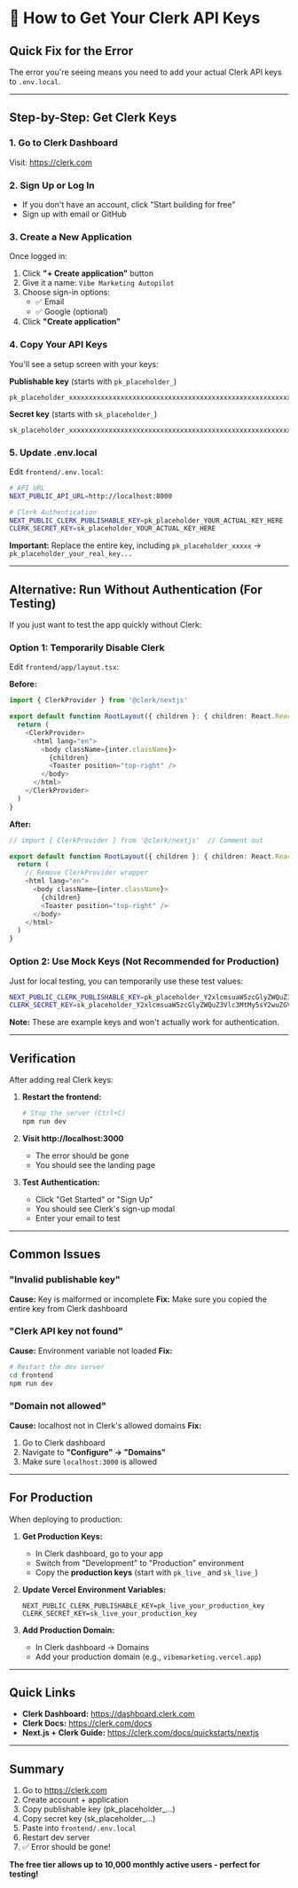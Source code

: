 # 🔑 How to Get Your Clerk API Keys

## Quick Fix for the Error

The error you're seeing means you need to add your actual Clerk API keys to `.env.local`.

---

## Step-by-Step: Get Clerk Keys

### 1. Go to Clerk Dashboard

Visit: https://clerk.com

### 2. Sign Up or Log In

- If you don't have an account, click "Start building for free"
- Sign up with email or GitHub

### 3. Create a New Application

Once logged in:
1. Click **"+ Create application"** button
2. Give it a name: `Vibe Marketing Autopilot`
3. Choose sign-in options:
   - ✅ Email
   - ✅ Google (optional)
4. Click **"Create application"**

### 4. Copy Your API Keys

You'll see a setup screen with your keys:

**Publishable key** (starts with `pk_placeholder_`)
```
pk_placeholder_xxxxxxxxxxxxxxxxxxxxxxxxxxxxxxxxxxxxxxxxxxxxxxxxxxxxxxxxxxxxxxxx
```

**Secret key** (starts with `sk_placeholder_`)
```
sk_placeholder_xxxxxxxxxxxxxxxxxxxxxxxxxxxxxxxxxxxxxxxxxxxxxxxxxxxxxxxxxxxxxxxx
```

### 5. Update .env.local

Edit `frontend/.env.local`:

```bash
# API URL
NEXT_PUBLIC_API_URL=http://localhost:8000

# Clerk Authentication
NEXT_PUBLIC_CLERK_PUBLISHABLE_KEY=pk_placeholder_YOUR_ACTUAL_KEY_HERE
CLERK_SECRET_KEY=sk_placeholder_YOUR_ACTUAL_KEY_HERE
```

**Important:** Replace the entire key, including `pk_placeholder_xxxxx` → `pk_placeholder_your_real_key...`

---

## Alternative: Run Without Authentication (For Testing)

If you just want to test the app quickly without Clerk:

### Option 1: Temporarily Disable Clerk

Edit `frontend/app/layout.tsx`:

**Before:**
```typescript
import { ClerkProvider } from '@clerk/nextjs'

export default function RootLayout({ children }: { children: React.ReactNode }) {
  return (
    <ClerkProvider>
      <html lang="en">
        <body className={inter.className}>
          {children}
          <Toaster position="top-right" />
        </body>
      </html>
    </ClerkProvider>
  )
}
```

**After:**
```typescript
// import { ClerkProvider } from '@clerk/nextjs'  // Comment out

export default function RootLayout({ children }: { children: React.ReactNode }) {
  return (
    // Remove ClerkProvider wrapper
    <html lang="en">
      <body className={inter.className}>
        {children}
        <Toaster position="top-right" />
      </body>
    </html>
  )
}
```

### Option 2: Use Mock Keys (Not Recommended for Production)

Just for local testing, you can temporarily use these test values:

```bash
NEXT_PUBLIC_CLERK_PUBLISHABLE_KEY=pk_placeholder_Y2xlcmsuaW5zcGlyZWQuZ3Vlc3MtMy5sY2wuZGV2JA
CLERK_SECRET_KEY=sk_placeholder_Y2xlcmsuaW5zcGlyZWQuZ3Vlc3MtMy5sY2wuZGV2JA
```

**Note:** These are example keys and won't actually work for authentication.

---

## Verification

After adding real Clerk keys:

1. **Restart the frontend:**
   ```bash
   # Stop the server (Ctrl+C)
   npm run dev
   ```

2. **Visit http://localhost:3000**
   - The error should be gone
   - You should see the landing page

3. **Test Authentication:**
   - Click "Get Started" or "Sign Up"
   - You should see Clerk's sign-up modal
   - Enter your email to test

---

## Common Issues

### "Invalid publishable key"

**Cause:** Key is malformed or incomplete
**Fix:** Make sure you copied the entire key from Clerk dashboard

### "Clerk API key not found"

**Cause:** Environment variable not loaded
**Fix:**
```bash
# Restart the dev server
cd frontend
npm run dev
```

### "Domain not allowed"

**Cause:** localhost not in Clerk's allowed domains
**Fix:**
1. Go to Clerk dashboard
2. Navigate to **"Configure" → "Domains"**
3. Make sure `localhost:3000` is allowed

---

## For Production

When deploying to production:

1. **Get Production Keys:**
   - In Clerk dashboard, go to your app
   - Switch from "Development" to "Production" environment
   - Copy the **production keys** (start with `pk_live_` and `sk_live_`)

2. **Update Vercel Environment Variables:**
   ```
   NEXT_PUBLIC_CLERK_PUBLISHABLE_KEY=pk_live_your_production_key
   CLERK_SECRET_KEY=sk_live_your_production_key
   ```

3. **Add Production Domain:**
   - In Clerk dashboard → Domains
   - Add your production domain (e.g., `vibemarketing.vercel.app`)

---

## Quick Links

- **Clerk Dashboard:** https://dashboard.clerk.com
- **Clerk Docs:** https://clerk.com/docs
- **Next.js + Clerk Guide:** https://clerk.com/docs/quickstarts/nextjs

---

## Summary

1. Go to https://clerk.com
2. Create account + application
3. Copy publishable key (pk_placeholder_...)
4. Copy secret key (sk_placeholder_...)
5. Paste into `frontend/.env.local`
6. Restart dev server
7. ✅ Error should be gone!

**The free tier allows up to 10,000 monthly active users - perfect for testing!**
